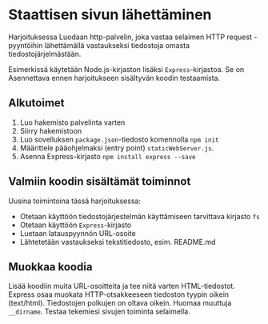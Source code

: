 # Staattisen sivun lähettäminen

Harjoituksessa Luodaan http-palvelin, joka vastaa selaimen HTTP request -pyyntöihin
lähettämällä vastaukseksi tiedostoja omasta tiedostojärjelmästään.

Esimerkissä käytetään Node.js-kirjaston lisäksi `Express`-kirjastoa. Se on Asennettava
ennen harjoitukseen sisältyvän koodin testaamista.

## Alkutoimet

1.  Luo hakemisto palvelinta varten
2.  Siirry hakemistoon
3.  Luo sovelluksen `package.json`-tiedosto komennolla `npm init`
4.  Määrittele pääohjelmaksi (entry point) `staticWebServer.js`.
5.  Asenna Express-kirjasto `npm install express --save`

## Valmiin koodin sisältämät toiminnot
Uusina toimintoina tässä harjoituksessa:

-   Otetaan käyttöön tiedostojärjestelmän käyttämiseen tarvittava kirjasto `fs`
-   Otetaan käyttöön `Express`-kirjasto
-   Luetaan latauspyynnön URL-osoite
-   Lähtetetään vastaukseksi tekstitiedosto, esim. README.md

## Muokkaa koodia

Lisää koodiin muita URL-osoitteita ja tee niitä varten HTML-tiedostot. Express osaa
muokata HTTP-otsakkeeseen tiedoston tyypin oikein (text/html). Tiedostojen polkujen
on oltava oikein. Huomaa muuttuja `__dirname`. Testaa tekemiesi sivujen toiminta
selaimella.
